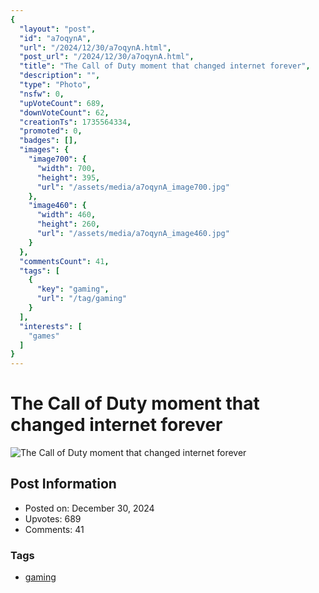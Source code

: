 ```yaml
---
{
  "layout": "post",
  "id": "a7oqynA",
  "url": "/2024/12/30/a7oqynA.html",
  "post_url": "/2024/12/30/a7oqynA.html",
  "title": "The Call of Duty moment that changed internet forever",
  "description": "",
  "type": "Photo",
  "nsfw": 0,
  "upVoteCount": 689,
  "downVoteCount": 62,
  "creationTs": 1735564334,
  "promoted": 0,
  "badges": [],
  "images": {
    "image700": {
      "width": 700,
      "height": 395,
      "url": "/assets/media/a7oqynA_image700.jpg"
    },
    "image460": {
      "width": 460,
      "height": 260,
      "url": "/assets/media/a7oqynA_image460.jpg"
    }
  },
  "commentsCount": 41,
  "tags": [
    {
      "key": "gaming",
      "url": "/tag/gaming"
    }
  ],
  "interests": [
    "games"
  ]
}
---
```


# The Call of Duty moment that changed internet forever

![The Call of Duty moment that changed internet forever](/assets/media/a7oqynA_image700.jpg)

## Post Information

- Posted on: December 30, 2024
- Upvotes: 689
- Comments: 41

### Tags

- [gaming](/tag/gaming)
